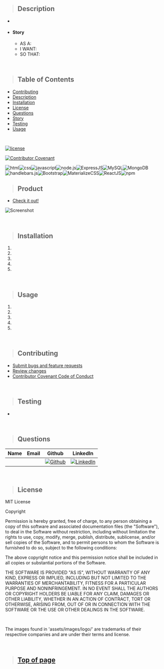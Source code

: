 
# 

>## Description 

* 
* #### Story
    * AS A: 
    * I WANT: 
    * SO THAT: 

<br>

>## Table of Contents

* [Contributing](#Contributing)
* [Description](#Description)
* [Installation](#Installation)
* [License](#License)
* [Questions](#Questions)
* [Story](#Story)
* [Testing](#Testing)
* [Usage](#Usage)
<br>

[![license](https://img.shields.io/badge/License-MIT-blue)](#License)
<br>

[![Contributor Covenant](https://img.shields.io/badge/Contributor%20Covenant-v2.0%20adopted-ff69b4.svg)](https://www.contributor-covenant.org/)
<br>

![html](https://img.shields.io/badge/-HTML5-blue?logo=html5)![css](https://img.shields.io/badge/-CSS-red?logo=css3)![javascript](https://img.shields.io/badge/-JavaScript-F7DF1E?logo=javascript&logoColor=black)![node.js](https://img.shields.io/badge/-node.js-339933?logo=node.js&logoColor=white)![ExpressJS](https://img.shields.io/badge/-Express-000000?logo=JavaScript&logoColor=yellow)![MySQL](https://img.shields.io/badge/-MySQL-4479A1?logo=MySQL&logoColor=white)![MongoDB](https://img.shields.io/badge/-MongoDB-47A248?logo=MongoDB&logoColor=white)![handlebars.js](https://img.shields.io/badge/-handlebars.js-FF7D00)![Bootstrap](https://img.shields.io/badge/-Bootstrap-7952B3?logo=Bootstrap&logoColor=white)![MaterializeCSS](https://img.shields.io/badge/-MaterializeCSS-FF7F7F?logo=Material%20Design&logoColor=white)![ReactJS](https://img.shields.io/badge/-ReactJS-000000?logo=React&logoColor=61DAFB)![npm](https://img.shields.io/badge/-npm-CB3837?logo=NPM)



>## Product

* [Check it out!]() 

![Screenshot](./public/assets/images/screenshot.png)

<br>

>## Installation

1. 
2. 
3. 
4. 
5. 

<br>

>## Usage

1. 
2. 
3. 
4. 
5. 

<br>

>## Contributing

* [Submit bugs and feature requests](https://github.com///issues)
* [Review changes](https://github.com///pulls)
* [Contributor Covenant Code of Conduct](https://www.contributor-covenant.org/)

<br>

>## Testing

* 

<br>

>## Questions

| Name | Email  | Github  | LinkedIn |
| :--: | :----: | :-----: | :------: |
|  |  | [![Github](./public/assets/images/logo/github.png)](https://github.com/) | [![LinkedIn](./public/assets/images/logo/linkedin.png)](https://www.linkedin.com/in/) |

<br>

>## License

MIT License

Copyright  

Permission is hereby granted, free of charge, to any person obtaining a copy of this software and associated documentation files (the "Software"), to deal in the Software without restriction, including without limitation the rights to use, copy, modify, merge, publish, distribute, sublicense, and/or sell copies of the Software, and to permit persons to whom the Software is furnished to do so, subject to the following conditions:

The above copyright notice and this permission notice shall be included in all copies or substantial portions of the Software.

THE SOFTWARE IS PROVIDED "AS IS", WITHOUT WARRANTY OF ANY KIND, EXPRESS OR IMPLIED, INCLUDING BUT NOT LIMITED TO THE WARRANTIES OF MERCHANTABILITY, FITNESS FOR A PARTICULAR PURPOSE AND NONINFRINGEMENT. IN NO EVENT SHALL THE AUTHORS OR COPYRIGHT HOLDERS BE LIABLE FOR ANY CLAIM, DAMAGES OR OTHER LIABILITY, WHETHER IN AN ACTION OF CONTRACT, TORT OR OTHERWISE, ARISING FROM, OUT OF OR IN CONNECTION WITH THE SOFTWARE OR THE USE OR OTHER DEALINGS IN THE SOFTWARE.

<br>

The images found in 'assets/images/logo/' are trademarks of their respective companies and are under their terms and license.
<br>


<br>

>## [Top of page](#)
